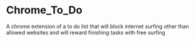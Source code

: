 # Chrome_To_Do
A chrome extension of a to do list that will block internet surfing other than allowed websites and will reward finishing tasks with free surfing
